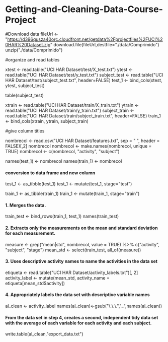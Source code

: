 # Getting-and-Cleaning-Data-Course-Project

#Download data
fileUrl <- "https://d396qusza40orc.cloudfront.net/getdata%2Fprojectfiles%2FUCI%20HAR%20Dataset.zip"
download.file(fileUrl,destfile="./data/Comprimido")
unzip("./data/Comprimido")

#organize and read tables 

xtest <- read.table("UCI HAR Dataset/test/X_test.txt")
ytest <- read.table("UCI HAR Dataset/test/y_test.txt")
subject_test <- read.table("UCI HAR Dataset/test/subject_test.txt", header=FALSE)
test_1 <- bind_cols(xtest, ytest, subject_test)

table(subject_test)

xtrain <- read.table("UCI HAR Dataset/train/X_train.txt")
ytrain <- read.table("UCI HAR Dataset/train/y_train.txt")
subject_train <- read.table("UCI HAR Dataset/train/subject_train.txt", header=FALSE)
train_1 <- bind_cols(xtrain, ytrain, subject_train)

#give column titles

nombrecol <- read.csv("UCI HAR Dataset/features.txt", sep = " ", header = FALSE)[,2]
nombrecol
nombrecol <- make.names(nombrecol, unique = TRUE)
nombrecol <- c(nombrecol, "activity", "subject")

names(test_1) <- nombrecol
names(train_1) <- nombrecol

#### conversion to data frame and new column #####

test_1 <- as_tibble(test_1)
test_1 <- mutate(test_1, stage="test")

train_1 <- as_tibble(train_1)
train_1 <- mutate(train_1, stage="train")


#### 1. Merges the data. ####

train_test <- bind_rows(train_1, test_1)
names(train_test)

#### 2. Extracts only the measurements on the mean and standard deviation for each measurement. ####

measure <- grep("mean|std", nombrecol, value = TRUE) %>% c("activity", "subject", "stage")
mean_std <- select(train_test, all_of(measure))

#### 3. Uses descriptive activity names to name the activities in the data set ####

etiqueta <- read.table("UCI HAR Dataset/activity_labels.txt")[, 2]
activity_label <- mutate(mean_std, activity_name = etiqueta[mean_std$activity])


#### 4. Appropriately labels the data set with descriptive variable names ####

al_clean <- activity_label
names(al_clean)<-gsub("\\.\\.\\.","_",names(al_clean)) 


#### From the data set in step 4, creates a second, independent tidy data set with the average of each variable for each activity and each subject. ####

write.table(al_clean,"export_data.txt")
